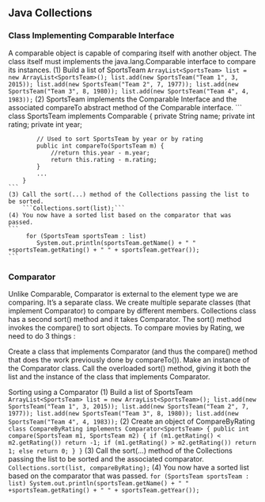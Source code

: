 ## Java Collections

### Class Implementing Comparable Interface
A comparable object is capable of comparing itself with another object.
The class itself must implements the java.lang.Comparable interface to compare its instances.
   (1) Build a list of SportsTeam
    ```
        ArrayList<SportsTeam> list = new ArrayList<SportsTeam>();
        list.add(new SportsTeam("Team 1", 3, 2015));
        list.add(new SportsTeam("Team 2", 7, 1977));
        list.add(new SportsTeam("Team 3", 8, 1980));
        list.add(new SportsTeam("Team 4", 4, 1983));
    ```
    (2) SportsTeam implements the Comparable Interface and the associated compareTo abstract method of the Comparable interface.
    ```
        class SportsTeam implements Comparable<SportsTeam> {
            private String name;
            private int rating;
            private int year;

            // Used to sort SportsTeam by year or by rating
            public int compareTo(SportsTeam m) {
                //return this.year - m.year;
                return this.rating - m.rating;
            }
            ...
        }
    ```
    (3) Call the sort(...) method of the Collections passing the list to be sorted.
        ```Collections.sort(list);```
    (4) You now have a sorted list based on the comparator that was passed.
    ```
         for (SportsTeam sportsTeam : list)
            System.out.println(sportsTeam.getName() + " " +sportsTeam.getRating() + " " + sportsTeam.getYear());
    ```





### Comparator
Unlike Comparable, Comparator is external to the element type we are comparing. It’s a separate class. We create multiple separate classes (that implement Comparator) to compare by different members.
Collections class has a second sort() method and it takes Comparator. The sort() method invokes the compare() to sort objects.
To compare movies by Rating, we need to do 3 things :

Create a class that implements Comparator (and thus the compare() method that does the work previously done by compareTo()).
Make an instance of the Comparator class.
Call the overloaded sort() method, giving it both the list and the instance of the class that implements Comparator.

Sorting using a Comparator
    (1) Build a list of SportsTeam
    ```
        ArrayList<SportsTeam> list = new ArrayList<SportsTeam>();
        list.add(new SportsTeam("Team 1", 3, 2015));
        list.add(new SportsTeam("Team 2", 7, 1977));
        list.add(new SportsTeam("Team 3", 8, 1980));
        list.add(new SportsTeam("Team 4", 4, 1983));
    ```
    (2) Create an object of CompareByRating
     ```
         class CompareByRating implements Comparator<SportsTeam> {
             public int compare(SportsTeam m1, SportsTeam m2) {
                 if (m1.getRating() < m2.getRating()) return -1;
                 if (m1.getRating() > m2.getRating()) return 1;
                 else return 0;
             }
         }
    ```
    (3) Call the sort(...) method of the Collections passing the list to be sorted and the associated comparator.
        ```Collections.sort(list, compareByRating);```
    (4) You now have a sorted list based on the comparator that was passed.
    ```
         for (SportsTeam sportsTeam : list)
            System.out.println(sportsTeam.getName() + " " +sportsTeam.getRating() + " " + sportsTeam.getYear());
    ```